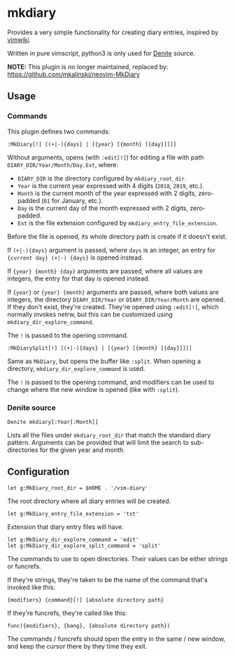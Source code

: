 # mkdiary

Provides a very simple functionality for creating diary entries, inspired by
[vimwiki](https://github.com/vimwiki/vimwiki).

Written in pure vimscript, python3 is only used for
[Denite](https://github.com/Shougo/denite.nvim) source.

**NOTE:** This plugin is no longer maintained,
replaced by: https://github.com/mkalinski/neovim-MkDiary

## Usage

### Commands

This plugin defines two commands:

```viml
:MkDiary[!] [(+|-){days} | [{year} [{month} [{day}]]]]
```

Without arguments, opens (with `:edit[!]`) for editing a file with path
`DIARY_DIR/Year/Month/Day.Ext`, where:

- `DIARY_DIR` is the directory configured by `mkdiary_root_dir`.
- `Year` is the current year expressed with 4 digits (`2018`, `2019`, etc.).
- `Month` is the current month of the year expressed with 2 digits, zero-padded
  (`01` for January, etc.).
- `Day` is the current day of the month expressed with 2 digits, zero-padded.
- `Ext` is the file extension configured by `mkdiary_entry_file_extension`.

Before the file is opened, its whole directory path is create if it doesn't
exist.

If `(+|-){days}` argument is passed, where `days` is an integer, an entry for
`{current day} (+|-) {days}` is opened instead.

If `{year} {month} {day}` arguments are passed, where all values are integers,
the entry for that day is opened instead.

If `{year}` or `{year} {month}` arguments are passed, where both values are
integers, the directory `DIARY_DIR/Year` or `DIARY_DIR/Year/Month` are opened.
If they don't exist, they're created. They're opened using `:edit[!]`, which
normally invokes netrw, but this can be customized using
`mkdiary_dir_explore_command`.

The `!` is passed to the opening command.

```viml
:MkDiarySplit[!] [(+|-){days} | [{year} [{month} [{day}]]]]
```

Same as `MkDiary`, but opens the buffer like `:split`. When opening
a directory, `mkdiary_dir_explore_command` is used.

The `!` is passed to the opening command, and modifiers can be used to change
where the new window is opened (like with `:split`).

### Denite source

```viml
Denite mkdiary[:Year[:Month]]
```

Lists all the files under `mkdiary_root_dir` that match the standard diary
pattern. Arguments can be provided that will limit the search to
sub-directories for the given year and month.


## Configuration

```viml
let g:MkDiary_root_dir = $HOME . '/vim-diary'
```

The root directory where all diary entries will be created.

```viml
let g:MkDiary_entry_file_extension = 'txt'
```

Extension that diary entry files will have.

```viml
let g:MkDiary_dir_explore_command = 'edit'
let g:MkDiary_dir_explore_split_command = 'split'
```

The commands to use to open directories. Their values can be either strings or
funcrefs.

If they're strings, they're taken to be the name of the command that's invoked
like this:

```viml
{modifiers} {command}[!] {absolute directory path}
```

If they're funcrefs, they're called like this:

```viml
func({modifiers}, {bang}, {absolute directory path})
```

The commands / funcrefs should open the entry in the same / new window, and
keep the cursor there by they time they exit.
